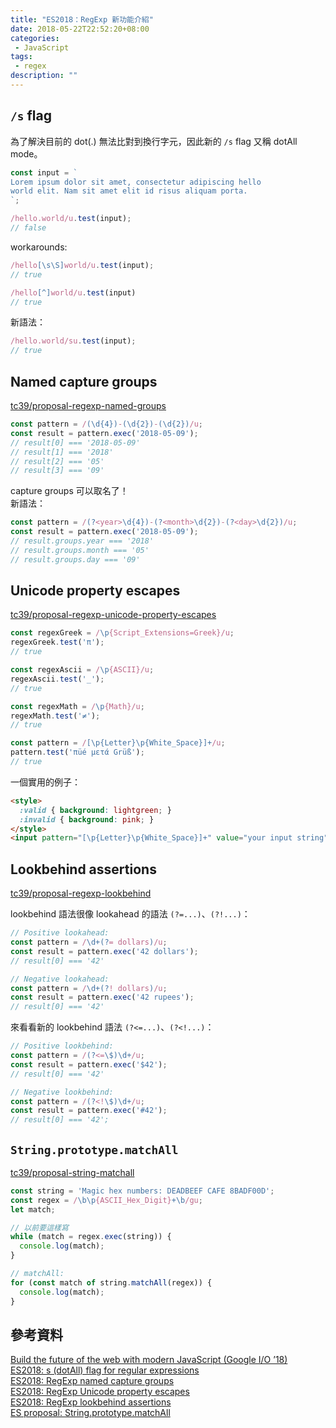 ```yaml
---
title: "ES2018：RegExp 新功能介紹"
date: 2018-05-22T22:52:20+08:00
categories:
 - JavaScript
tags:
 - regex
description: ""
---
```


## `/s` flag

為了解決目前的 dot(.) 無法比對到換行字元，因此新的 `/s` flag 又稱 dotAll mode。

```javascript
const input = `
Lorem ipsum dolor sit amet, consectetur adipiscing hello
world elit. Nam sit amet elit id risus aliquam porta.
`;
```

```javascript
/hello.world/u.test(input);
// false
```

workarounds:

```javascript
/hello[\s\S]world/u.test(input);
// true

/hello[^]world/u.test(input)
// true
```

新語法：

```javascript
/hello.world/su.test(input);
// true
```


## Named capture groups

[tc39/proposal-regexp-named-groups](https://github.com/tc39/proposal-regexp-named-groups)


```javascript
const pattern = /(\d{4})-(\d{2})-(\d{2})/u;
const result = pattern.exec('2018-05-09');
// result[0] === '2018-05-09'
// result[1] === '2018'
// result[2] === '05'
// result[3] === '09'
```

capture groups 可以取名了！  
新語法：

```javascript
const pattern = /(?<year>\d{4})-(?<month>\d{2})-(?<day>\d{2})/u;
const result = pattern.exec('2018-05-09');
// result.groups.year === '2018'
// result.groups.month === '05'
// result.groups.day === '09'
```


## Unicode property escapes

[tc39/proposal-regexp-unicode-property-escapes](https://github.com/tc39/proposal-regexp-unicode-property-escapes)

```javascript
const regexGreek = /\p{Script_Extensions=Greek}/u;
regexGreek.test('π');
// true

const regexAscii = /\p{ASCII}/u;
regexAscii.test('_');
// true

const regexMath = /\p{Math}/u;
regexMath.test('≠');
// true

const pattern = /[\p{Letter}\p{White_Space}]+/u;
pattern.test('πüé μετά Grüß');
// true
```

一個實用的例子：
```html
<style>
  :valid { background: lightgreen; }
  :invalid { background: pink; }
</style>
<input pattern="[\p{Letter}\p{White_Space}]+" value="your input string">
```


## Lookbehind assertions

[tc39/proposal-regexp-lookbehind](https://github.com/tc39/proposal-regexp-lookbehind)


lookbehind 語法很像 lookahead 的語法 `(?=...)`、`(?!...)`：
```javascript
// Positive lookahead:
const pattern = /\d+(?= dollars)/u;
const result = pattern.exec('42 dollars');
// result[0] === '42'

// Negative lookahead:
const pattern = /\d+(?! dollars)/u;
const result = pattern.exec('42 rupees');
// result[0] === '42'
```

來看看新的 lookbehind 語法 `(?<=...)`、`(?<!...)`：
```javascript
// Positive lookbehind:
const pattern = /(?<=\$)\d+/u;
const result = pattern.exec('$42');
// result[0] === '42'

// Negative lookbehind:
const pattern = /(?<!\$)\d+/u;
const result = pattern.exec('#42');
// result[0] === '42';
```


## `String.prototype.matchAll`

[tc39/proposal-string-matchall](https://github.com/tc39/proposal-string-matchall)

```javascript
const string = 'Magic hex numbers: DEADBEEF CAFE 8BADF00D';
const regex = /\b\p{ASCII_Hex_Digit}+\b/gu;
let match;

// 以前要這樣寫
while (match = regex.exec(string)) {
  console.log(match);
}

// matchAll:
for (const match of string.matchAll(regex)) {
  console.log(match);
}
```



## 參考資料

[Build the future of the web with modern JavaScript (Google I/O ’18)](https://www.youtube.com/watch?v=mIWCLOftfRw&t=20m)  
[ES2018: s (dotAll) flag for regular expressions](http://2ality.com/2017/07/regexp-dotall-flag.html)  
[ES2018: RegExp named capture groups](http://2ality.com/2017/05/regexp-named-capture-groups.html)  
[ES2018: RegExp Unicode property escapes](http://2ality.com/2017/07/regexp-unicode-property-escapes.html)  
[ES2018: RegExp lookbehind assertions](http://2ality.com/2017/05/regexp-lookbehind-assertions.html)  
[ES proposal: String.prototype.matchAll](http://2ality.com/2018/02/string-prototype-matchall.html)
